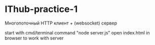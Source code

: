 # IThub-practice-1
Многопоточный HTTP клиент + (websocket) сервер

start with cmd/terminal command "node server.js"
open index.html in browser to work with server

